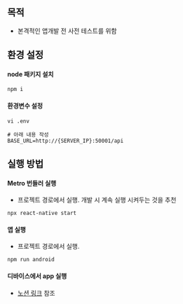 ## 목적
* 본격적인 앱개발 전 사전 테스트를 위함
## 환경 설정
#### node 패키지 설치
```
npm i
```
#### 환경변수 설정
```
vi .env

# 아래 내용 작성
BASE_URL=http://{SERVER_IP}:50001/api
```
## 실행 방법
#### Metro 번들러 실행
* 프로젝트 경로에서 실행. 개발 시 계속 실행 시켜두는 것을 추천
```
npx react-native start
```
#### 앱 실행
* 프로젝트 경로에서 실행.
```
npm run android
```
#### 디바이스에서 app 실행
* [노션 링크](https://www.notion.so/React-1953806cf87880238089d76df88a6b13?pvs=4#1953806cf87880d39878f9c38dbe13d0) 참조

